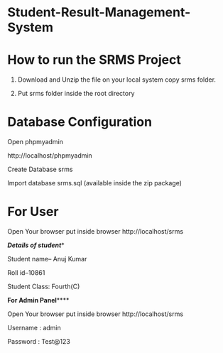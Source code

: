 # Student-Result-Management-System

# How to run the SRMS Project

1. Download and Unzip the file on your local system copy srms folder.

2. Put srms folder inside the root directory

# Database Configuration

Open phpmyadmin

http://localhost/phpmyadmin

Create Database srms

Import database srms.sql (available inside the zip package)

# For User

Open Your browser put inside browser http://localhost/srms

*********************Details of student**********************


Student name– Anuj Kumar

Roll id–10861

Student Class: Fourth(C)

********************For Admin Panel************************


Open Your browser put inside browser http://localhost/srms

Username : admin

Password : Test@123
